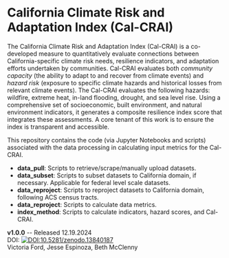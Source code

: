 # California Climate Risk and Adaptation Index (Cal-CRAI)

The California Climate Risk and Adaptation Index (Cal-CRAI) is a co-developed measure to quantitatively evaluate connections between California-specific climate risk needs, resilience indicators, and adaptation efforts undertaken by communities. Cal-CRAI evaluates both *community capacity* (the ability to adapt to and recover from climate events) and *hazard risk* (exposure to specific climate hazards and historical losses from relevant climate events). The Cal-CRAI evaluates the following hazards: wildfire, extreme heat, in-land flooding, drought, and sea level rise. Using a comprehensive set of socioeconomic, built environment, and natural environment indicators, it generates a composite resilience index score that integrates these assessments. A core tenant of this work is to ensure the index is transparent and accessible. 

This repository contains the code (via Jupyter Notebooks and scripts) associated with the data processing in calculating input metrics for the Cal-CRAI. 
* **data_pull**: Scripts to retrieve/scrape/manually upload datasets.
* **data_subset**: Scripts to subset datasets to California domain, if necessary. Applicable for federal level scale datasets.
* **data_reproject**: Scripts to reproject datasets to California domain, following ACS census tracts.
* **data_reproject**: Scripts to calculate data metrics.
* **index_method**: Scripts to calculate indicators, hazard scores, and Cal-CRAI.
  
**v1.0.0** -- Released 12.19.2024 <br>
DOI: [![DOI:10.5281/zenodo.13840187](http://zenodo.org/badge/doi/10.5281/zenodo.13840187.svg)](https://doi.org/10.5281/zenodo.13840187) <br>
Victoria Ford, Jesse Espinoza, Beth McClenny


